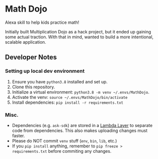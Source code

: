 # Math Dojo
Alexa skill to help kids practice math!

Initially built Multiplication Dojo as a hack project, but it ended up gaining some actual traction. With that in mind, wanted to build a more intentional, scalable application.

## Developer Notes

### Setting up local dev environment
1. Ensure you have `python3.8` installed and set up.
2. Clone this repository.
3. Initialize a virtual environment: `python3.8 -m venv ~/.envs/MathDojo`.
4. Activate the venv: `source ~/.envs/MathDojo/bin/activate`
5. Install dependencies: `pip install -r requirements.txt`

### Misc.
- Dependencies (e.g. `ask-sdk`) are stored in a [Lambda Layer](https://docs.aws.amazon.com/lambda/latest/dg/configuration-layers.html) to separate code from dependencies. This also makes uploading changes must faster.
- Please do NOT commit `venv` stuff (`env`, `bin`, `lib`, etc.)
- If you `pip install` anything, remember to `pip freeze > requirements.txt` before commiting any changes.
